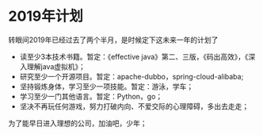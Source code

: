 # 2019年计划

转眼间2019年已经过去了两个半月，是时候定下这未来一年的计划了

- 读至少3本技术书籍。暂定：《effective java》第二、三版，《码出高效》，《深入理解java虚拟机》；
- 研究至少一个开源项目。暂定：apache-dubbo，spring-cloud-alibaba;
- 坚持锻炼身体，学习至少一项技能。暂定：游泳，学车；
- 学习至少一门其他语言。暂定：Python，go；
- 坚决不再玩任何游戏，努力打破内向、不爱交际的心理障碍，多出去走走；

为了能早日进入理想的公司，加油吧，少年；